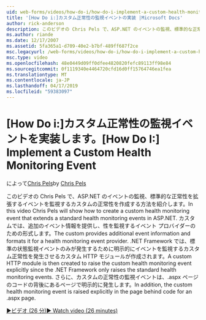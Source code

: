 ```yaml
---
uid: web-forms/videos/how-do-i/how-do-i-implement-a-custom-health-monitoring-event
title: '[How Do i:]カスタム正常性の監視イベントの実装 |Microsoft Docs'
author: rick-anderson
description: このビデオの Chris Pels で、ASP.NET のイベントの監視、標準的な正常性を拡張するイベントを監視するカスタムの正常性を作成する方法を紹介します。 カスタム pro.
ms.author: riande
ms.date: 12/17/2007
ms.assetid: 5fa365a1-d709-40e2-b7bf-489ff687f2ce
msc.legacyurl: /web-forms/videos/how-do-i/how-do-i-implement-a-custom-health-monitoring-event
msc.type: video
ms.openlocfilehash: 48e0449d09ff0dfee4820820fefc89113ff98e84
ms.sourcegitcommit: 0f1119340e4464720cfd16d0ff15764746ea1fea
ms.translationtype: MT
ms.contentlocale: ja-JP
ms.lasthandoff: 04/17/2019
ms.locfileid: "59383097"
---
```

# <a name="how-do-i-implement-a-custom-health-monitoring-event"></a><span data-ttu-id="29b9b-104">[How Do i:]カスタム正常性の監視イベントを実装します。</span><span class="sxs-lookup"><span data-stu-id="29b9b-104">[How Do I:] Implement a Custom Health Monitoring Event</span></span>

<span data-ttu-id="29b9b-105">によって[Chris Pels](https://twitter.com/chrispels)</span><span class="sxs-lookup"><span data-stu-id="29b9b-105">by [Chris Pels](https://twitter.com/chrispels)</span></span>

<span data-ttu-id="29b9b-106">このビデオの Chris Pels で、ASP.NET のイベントの監視、標準的な正常性を拡張するイベントを監視するカスタムの正常性を作成する方法を紹介します。</span><span class="sxs-lookup"><span data-stu-id="29b9b-106">In this video Chris Pels will show how to create a custom health monitoring event that extends a standard health monitoring events in ASP.NET.</span></span> <span data-ttu-id="29b9b-107">カスタムでは、追加のイベント情報を提供し、性を監視するイベント プロバイダーのための形式します。</span><span class="sxs-lookup"><span data-stu-id="29b9b-107">The custom provides additional event information and formats it for a health monitoring event provider.</span></span> <span data-ttu-id="29b9b-108">.NET Framework では、標準の状態監視イベントのみが発生するために明示的にイベントを監視するカスタム正常性を発生させるカスタム HTTP モジュールが作成されます。</span><span class="sxs-lookup"><span data-stu-id="29b9b-108">A custom HTTP module is then created to raise the custom health monitoring event explicitly since the .NET Framework only raises the standard health monitoring events.</span></span> <span data-ttu-id="29b9b-109">さらに、カスタムの正常性の監視イベントは、.aspx ページのコードの背後にあるページで明示的に発生します。</span><span class="sxs-lookup"><span data-stu-id="29b9b-109">In addition, the custom health monitoring event is raised explicitly in the page behind code for an .aspx page.</span></span>

[<span data-ttu-id="29b9b-110">&#9654;ビデオ (26 分)</span><span class="sxs-lookup"><span data-stu-id="29b9b-110">&#9654; Watch video (26 minutes)</span></span>](https://channel9.msdn.com/Blogs/ASP-NET-Site-Videos/how-do-i-implement-a-custom-health-monitoring-event)
